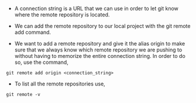 * A connection string is a URL that we can use in order to let git know where the remote repository is located. 

* We can add the remote repository to our local project with the git remote add command. 

* We want to add a remote repository and give it the alias origin to make sure that we always know which remote repository we are pushing to without having to memorize the entire connection string. In order to do so, use the command,

```
git remote add origin <connection_string>
```

* To list all the remote repositories use,

```
git remote -v
```
